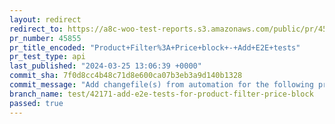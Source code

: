 ```yaml
---
layout: redirect
redirect_to: https://a8c-woo-test-reports.s3.amazonaws.com/public/pr/45855/api/index.html
pr_number: 45855
pr_title_encoded: "Product+Filter%3A+Price+block+-+Add+E2E+tests"
pr_test_type: api
last_published: "2024-03-25 13:06:39 +0000"
commit_sha: 7f0d8cc4b48c71d8e600ca07b3eb3a9d140b1328
commit_message: "Add changefile(s) from automation for the following project(s): wooco…"
branch_name: test/42171-add-e2e-tests-for-product-filter-price-block
passed: true
---
```

